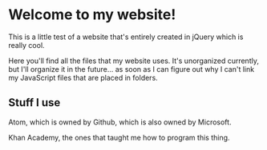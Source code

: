# Welcome to my website!
This is a little test of a website that's entirely created in jQuery which is really cool.

Here you'll find all the files that my website uses. It's unorganized currently, but I'll organize it in the future... as soon as I can figure out why I can't link my JavaScript files that are placed in folders.

## Stuff I use
Atom, which is owned by Github, which is also owned by Microsoft.

Khan Academy, the ones that taught me how to program this thing.
